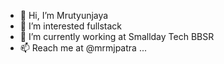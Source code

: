- 👋 Hi, I’m Mrutyunjaya
- 👀 I’m interested fullstack
- 🌱 I’m currently working at Smallday Tech BBSR
- 📫 Reach me at @mrmjpatra ...

<!---
mrmjsd/mrmjsd is a ✨ special ✨ repository because its `README.md` (this file) appears on your GitHub profile.
You can click the Preview link to take a look at your changes.
--->
